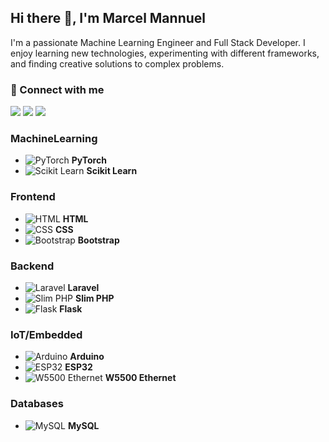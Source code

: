 ## Hi there 👋, I'm Marcel Mannuel

I'm a passionate Machine Learning Engineer and Full Stack Developer. I enjoy learning new technologies, experimenting with different frameworks, and finding creative solutions to complex problems.

<div align="">
  <h3>💼 Connect with me</h3>
  <a href="https://wa.me/+62895376449523"/><img src="https://img.shields.io/badge/Whatsapp-5ad46b.svg?&style=for-the-badge&logo=whatsapp&logoColor=white" /></a>
  <a href="https://www.linkedin.com/in/marcel-mannuel/"><img src="https://img.shields.io/badge/LinkedIn-blue?style=for-the-badge&logo=linkedin&logoColor=white" /></a>
  <a href="mailto:mannuelmarcel@gmail.com"><img src="https://img.shields.io/badge/GMAIL-ec463c?style=for-the-badge&logo=gmail&logoColor=white" /></a>
</div>

### **MachineLearning**

- ![PyTorch](https://img.shields.io/badge/PyTorch-EE4C2C?style=for-the-badge&logo=pytorch&logoColor=white) **PyTorch**
- ![Scikit Learn](https://img.shields.io/badge/scikit%20learn-F7931E?style=for-the-badge&logo=scikit-learn&logoColor=white) **Scikit Learn**


### **Frontend**

- ![HTML](https://img.shields.io/badge/-HTML5-E34F26?style=flat&logo=html5&logoColor=white) **HTML**
- ![CSS](https://img.shields.io/badge/-CSS3-1572B6?style=flat&logo=css3&logoColor=white) **CSS**
- ![Bootstrap](https://img.shields.io/badge/-Bootstrap-563D7C?style=flat&logo=bootstrap&logoColor=white) **Bootstrap**

### **Backend**

-  ![Laravel](https://img.shields.io/badge/-Laravel-EF3E3E?style=flat&logo=laravel&logoColor=white) **Laravel**
-  ![Slim PHP](https://img.shields.io/badge/-Slim_PHP-6C6C6C?style=flat&logo=php&logoColor=white) **Slim PHP**
-  ![Flask](https://img.shields.io/badge/Flask-000000?style=for-the-badge&logo=Flask&logoColor=white) **Flask**

### **IoT/Embedded**

- ![Arduino](https://img.shields.io/badge/-Arduino-00979D?style=flat&logo=arduino&logoColor=white) **Arduino**
- ![ESP32](https://img.shields.io/badge/-ESP32-2C3E50?style=flat&logo=esphome&logoColor=white) **ESP32**
- ![W5500 Ethernet](https://img.shields.io/badge/-W5500_Ethernet-005571?style=flat&logo=internet&logoColor=white) **W5500 Ethernet**

### **Databases**

- ![MySQL](https://img.shields.io/badge/-MySQL-4479A1?style=flat&logo=mysql&logoColor=white) **MySQL**

